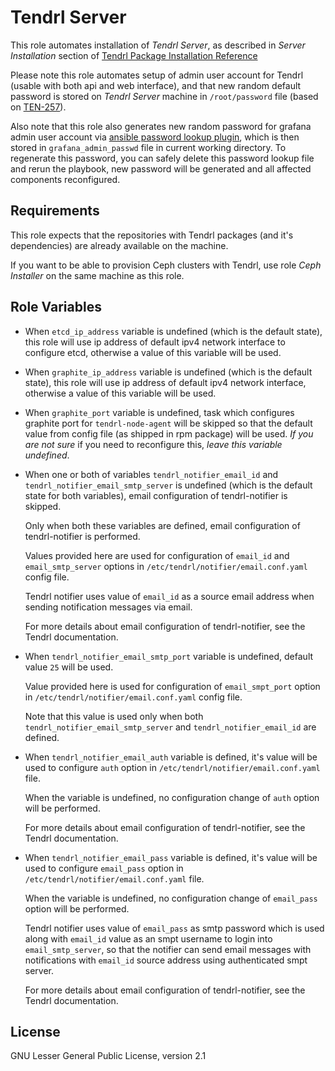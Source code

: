 Tendrl Server
=============

This role automates installation of *Tendrl Server*, as described in *Server
Installation* section of [Tendrl Package Installation
Reference](https://github.com/Tendrl/documentation/wiki/Tendrl-Package-Installation-Reference)

Please note this role automates setup of admin user account for Tendrl (usable
with both api and web interface), and that new random default password is
stored on *Tendrl Server* machine in `/root/password` file (based on
[TEN-257](https://tendrl.atlassian.net/browse/TEN-257)).

Also note that this role
also generates new random password for grafana admin user account
via [ansible password lookup
plugin](https://docs.ansible.com/ansible/latest/playbooks_lookups.html#the-password-lookup),
which is then stored in `grafana_admin_passwd` file in current working
directory. To regenerate this password, you can safely delete this password
lookup file and rerun the playbook, new password will be generated and all
affected components reconfigured.

Requirements
------------

This role expects that the repositories with Tendrl packages (and it's
dependencies) are already available on the machine.

If you want to be able to provision Ceph clusters with Tendrl, use role
*Ceph Installer* on the same machine as this role.

Role Variables
--------------

 *  When `etcd_ip_address` variable is undefined (which is the default state),
    this role will use ip address of default ipv4 network interface to
    configure etcd, otherwise a value of this variable will be used.

 *  When `graphite_ip_address` variable is undefined (which is the default
    state), this role will use ip address of default ipv4 network interface,
    otherwise a value of this variable will be used.

 *  When `graphite_port` variable is undefined, task which configures graphite
    port for `tendrl-node-agent` will be skipped so that the default value from
    config file (as shipped in rpm package) will be used. *If you are not sure*
    if you need to reconfigure this, *leave this variable undefined*.

 *  When one or both of variables `tendrl_notifier_email_id` and
    `tendrl_notifier_email_smtp_server` is undefined (which is
    the default state for both variables), email configuration of
    tendrl-notifier is skipped.

    Only when both these variables are defined, email configuration of
    tendrl-notifier is performed.

    Values provided here are used for configuration of `email_id` and
    `email_smtp_server` options in `/etc/tendrl/notifier/email.conf.yaml`
    config file.

    Tendrl notifier uses value of `email_id` as a source email address when
    sending notification messages via email.

    For more details about email configuration of tendrl-notifier, see the
    Tendrl documentation.

 *  When `tendrl_notifier_email_smtp_port` variable is undefined, default value
    `25` will be used.

    Value provided here is used for configuration of `email_smpt_port` option
    in `/etc/tendrl/notifier/email.conf.yaml` config file.

    Note that this value is used only when both
    `tendrl_notifier_email_smtp_server` and `tendrl_notifier_email_id` are
    defined.

 *  When `tendrl_notifier_email_auth` variable is defined, it's value will
    be used to configure `auth` option in
    `/etc/tendrl/notifier/email.conf.yaml` file.

    When the variable is undefined, no configuration change of `auth` option
    will be performed.

    For more details about email configuration of tendrl-notifier, see the
    Tendrl documentation.

 *  When `tendrl_notifier_email_pass` variable is defined, it's value will
    be used to configure `email_pass` option in
    `/etc/tendrl/notifier/email.conf.yaml` file.

    When the variable is undefined, no configuration change of `email_pass`
    option will be performed.

    Tendrl notifier uses value of `email_pass` as smtp password which is
    used along with `email_id` value as an smpt username to login into
    `email_smtp_server`, so that the notifier can send email messages with
    notifications with `email_id` source address using authenticated smpt
    server.

    For more details about email configuration of tendrl-notifier, see the
    Tendrl documentation.

License
-------

GNU Lesser General Public License, version 2.1
